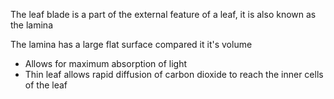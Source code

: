 
The leaf blade is a part of the external feature of a leaf, it is also known as the lamina

The lamina has a large flat surface compared it it's volume
- Allows for maximum absorption of light
- Thin leaf allows rapid diffusion of carbon dioxide to reach the inner cells of the leaf

